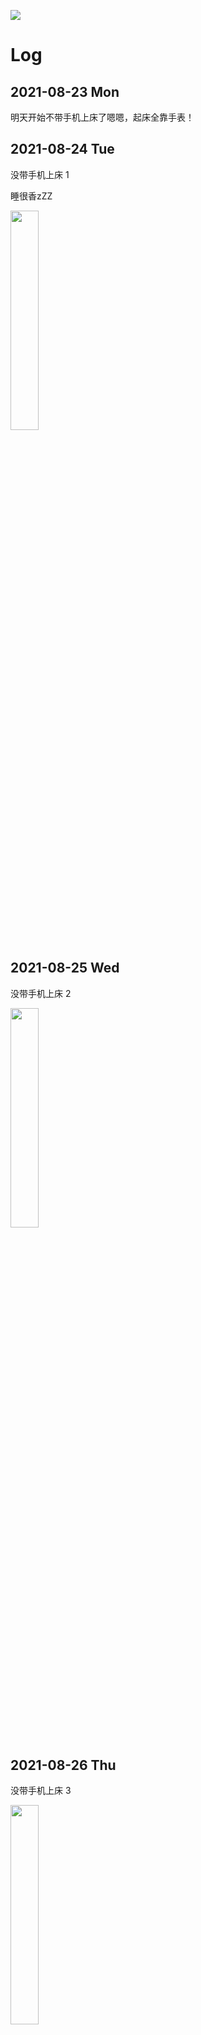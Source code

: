 ![](/Sleep/sleep.svg)

# Log

## 2021-08-23 Mon

明天开始不带手机上床了嗯嗯，起床全靠手表！

## 2021-08-24 Tue

没带手机上床 1

睡很香zZZ

<img src="/Sleep/0824.jpeg" width="30%">

## 2021-08-25 Wed

没带手机上床 2

<img src="/Sleep/0825.jpeg" width="30%">

## 2021-08-26 Thu

没带手机上床 3

<img src="/Sleep/0826.jpeg" width="30%">

## 2021-08-27 Fri

没带手机上床 4

<img src="/Sleep/0827.jpeg" width="30%">

## 2021-08-28 Sat

没带手机上床 5

<img src="/Sleep/0828.jpeg" width="30%">

## 2021-08-29 Sun

没带手机上床 6

<img src="/Sleep/0829.jpeg" width="30%">

## 2021-08-30 Mon

没带手机上床 6

<img src="/Sleep/0830.jpeg" width="30%">

## 2021-08-31 Tue

没早睡，晚上不该作死打开一本新小说 OTZ

本想通宵看完睡觉，结果到一点半自己困到睡着啦。🥱

<img src="/Sleep/0831.jpeg" width="30%">

## 2021-09-01 Wed

诶深度睡眠怎么只有 1h

没带手机上床 7

<img src="/Sleep/0901.jpeg" width="30%">

## 2021-09-02 Thu

没带手机上床 8

<img src="/Sleep/0902.jpeg" width="30%">

## 2021-09-03 Fri

没带手机上床 9

<img src="/Sleep/0903.jpeg" width="30%">

## 2021-09-04 Sat

没带手机上床 10

<img src="/Sleep/0904.jpeg" width="30%">

## 2021-09-05 Sun

没带手机上床 10

怎么突然感觉咖啡好像对我起作用了！以前都没用的 OTZ

<img src="/Sleep/0905.jpeg" width="30%">

## 2021-09-06 Mon

没带手机上床 11

<img src="/Sleep/0906.jpeg" width="30%">

## 2021-09-07 Tue

没带手机上床 12

<img src="/Sleep/0907.jpeg" width="30%">

## 2021-09-08 Wed

没带手机上床 13

<img src="/Sleep/0908.jpeg" width="30%">

## 2021-09-09 Thu

没带手机上床 14

<img src="/Sleep/0909.jpeg" width="30%">

## 2021-09-10 Fri

没带手机上床 15

<img src="/Sleep/0910.jpeg" width="30%">

## 2021-09-11 Sat

带了手机没带手表 OTZ
没早睡

## 2021-09-12 Sun

没带手机上床 16

8h59min

## 2021-09-13 Mon

没带手机上床 17

9h14min

和爸爸视频说我早睡了大半月了黑眼圈都还没消掉

他：你也不看看你黑眼圈是熬了多久熬出来的

有道理
